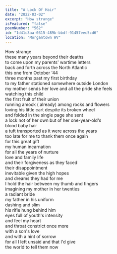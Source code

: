 ```yaml
---
title: "A Lock Of Hair"
date: "2022-03-02"
excerpt: "How strange"
isFeatured: "false"
poemNumber: "562"
id: "1d41c3aa-0315-489b-bbdf-91457eec5cd6"
location: "Morgantown WV"
---
```


How strange  
these many years beyond their deaths  
to come upon my parents' wartime letters  
back and forth across the North Atlantic  
this one from October '44  
three months past my first birthday  
to my father stationed somewhere outside London  
my mother sends her love and all the pride she feels  
watching this child  
the first fruit of their union  
running amock ( already) among rocks and flowers  
loving his little cart despite its broken wheel  
and folded in the single page she sent  
a lock not of her own but of her one-year-old's  
blond baby hair  
a tuft transported as it were across the years  
too late for me to thank them once again  
for this great gift  
my human incarnation  
for all the years of nurture  
love and family life  
and their forgiveness as they faced  
their disappointment  
inevitable given the high hopes  
and dreams they had for me  
I hold the hair between my thumb and fingers  
imagining my mother in her twenties  
a radiant bride  
my father in his uniform  
dashing and slim  
his rifle hung behind him  
eyes full of youth's intensity  
and feel my heart  
and throat constrict once more  
with a son's love  
and with a hint of sorrow  
for all I left unsaid and that I'd give  
the world to tell them now

